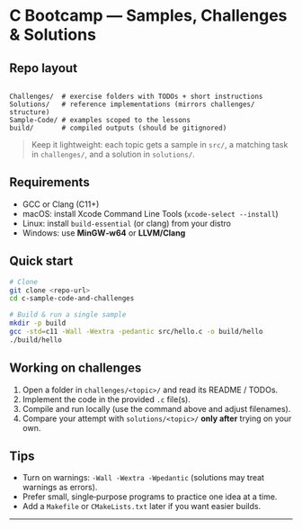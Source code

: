 # C Bootcamp — Samples, Challenges & Solutions

## Repo layout 
```

Challenges/  # exercise folders with TODOs + short instructions
Solutions/   # reference implementations (mirrors challenges/ structure)
Sample-Code/ # examples scoped to the lessons
build/       # compiled outputs (should be gitignored)
```
> Keep it lightweight: each topic gets a sample in `src/`, a matching task in `challenges/`, and a solution in `solutions/`.

## Requirements
- GCC or Clang (C11+)
- macOS: install Xcode Command Line Tools (`xcode-select --install`)
- Linux: install `build-essential` (or clang) from your distro
- Windows: use **MinGW‑w64** or **LLVM/Clang**

## Quick start
```bash
# Clone
git clone <repo-url>
cd c-sample-code-and-challenges

# Build & run a single sample
mkdir -p build
gcc -std=c11 -Wall -Wextra -pedantic src/hello.c -o build/hello
./build/hello
```

## Working on challenges
1. Open a folder in `challenges/<topic>/` and read its README / TODOs.
2. Implement the code in the provided `.c` file(s).
3. Compile and run locally (use the command above and adjust filenames).
4. Compare your attempt with `solutions/<topic>/` **only after** trying on your own.

## Tips
- Turn on warnings: `-Wall -Wextra -Wpedantic` (solutions may treat warnings as errors).
- Prefer small, single‑purpose programs to practice one idea at a time.
- Add a `Makefile` or `CMakeLists.txt` later if you want easier builds.

---
